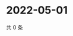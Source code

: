 # 2022-05-01

共 0 条

<!-- BEGIN WEIBO -->
<!-- 最后更新时间 Sun May 01 2022 06:01:26 GMT+0800 (China Standard Time) -->

<!-- END WEIBO -->
